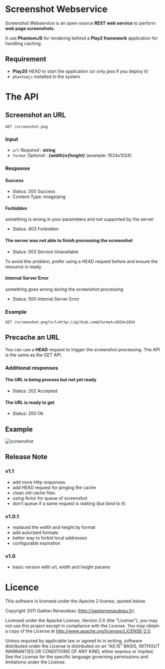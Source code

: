 Screenshot Webservice
=====================

Screenshot Webservice is an open-source **REST web service** to perform **web page screenshots**.

It use **PhantomJS** for rendering behind a **Play2 framework** application for handling caching.

Requirement
-----------

* **Play20** *HEAD* to start the application (or only java if you deploy it)
* `phantomjs` installed in the system


The API
=======

Screenshot an URL
-----------------

`GET /screenshot.png`

### Input

* `url` *Required* : **string**
* `format` *Optional* : ***{width}*x*{height}*** (example: 1024x1024)

### Response

#### Success
* Status: 200 Success
* Content-Type: image/png

#### Forbidden
something is wrong in your parameters and not supported by the server

* Status: 403 Forbidden

#### The server was not able to finish processing the screenshot

* Status: 503 Service Unavailable

To avoid this problem, prefer using a HEAD request before and ensure the resource is ready.


#### Internal Server Error
something goes wrong during the screenshot processing

* Status: 500 Internal Server Error


### Example

`GET /screenshot.png?url=http://github.com&format=1024x1024`

Precache an URL
-----------------
You can use a **HEAD** request to trigger the screenshot processing.
The API is the same as the GET API.

### Additional responses

#### The URL is being process but not yet ready
* Status: 202 Accepted

#### The URL is ready to get
* Status: 200 Ok


Example
-------

![screenshot](http://i.imgur.com/rt3w6.png)


Release Note
------------

### v1.1
  * add more Http responses
  * add HEAD request for pinging the cache
  * clean old cache files
  * using Actor for queue of screenshot
  * don't queue if a same request is waiting (but bind to it)

### v1.0.1
  * replaced the width and height by format
  * add autorized formats
  * better way to forbid local addresses
  * configurable expiration

### v1.0
  * basic version with url, width and height params

Licence
=======

This software is licensed under the Apache 2 license, quoted below.

Copyright 2011 Gaëtan Renaudeau (http://gaetanrenaudeau.fr).

Licensed under the Apache License, Version 2.0 (the "License"); you may not use this project except in compliance with the License. You may obtain a copy of the License at http://www.apache.org/licenses/LICENSE-2.0.

Unless required by applicable law or agreed to in writing, software distributed under the License is distributed on an "AS IS" BASIS, WITHOUT WARRANTIES OR CONDITIONS OF ANY KIND, either express or implied. See the License for the specific language governing permissions and limitations under the License.

